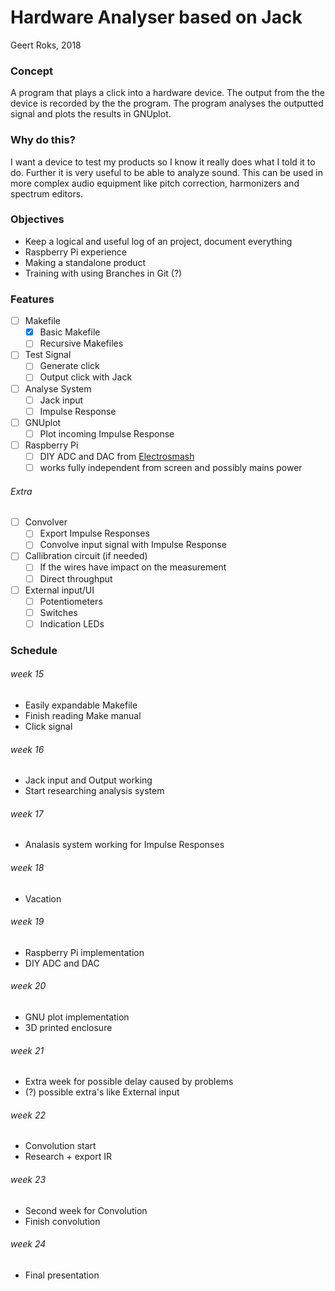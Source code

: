 # Hardware Analyser based on Jack

Geert Roks, 2018

### Concept
A program that plays a click into a hardware device. The output from the the device is recorded by the the program. The program analyses the outputted signal and plots the results in GNUplot.

### Why do this?
I want a device to test my products so I know it really does what I told it to do. Further it is very useful to be able to analyze sound. This can be used in more complex audio equipment like pitch correction, harmonizers and spectrum editors.

### Objectives
  - Keep a logical and useful log of an project, document everything
  - Raspberry Pi experience
  - Making a standalone product
  - Training with using Branches in Git (?)


### Features
  - [ ] Makefile
    - [x] Basic Makefile
    - [ ] Recursive Makefiles
  - [ ] Test Signal
    - [ ] Generate click
    - [ ] Output click with Jack
  - [ ] Analyse System
    - [ ] Jack input
    - [ ] Impulse Response
  - [ ] GNUplot
    - [ ] Plot incoming Impulse Response
  - [ ] Raspberry Pi
    - [ ] DIY ADC and DAC from [Electrosmash](https://www.electrosmash.com/pedal-pi)
    - [ ] works fully independent from screen and possibly mains power

######  Extra
  - [ ] Convolver
    - [ ] Export Impulse Responses
    - [ ] Convolve input signal with Impulse Response
  - [ ] Callibration circuit (if needed)
    - [ ] If the wires have impact on the measurement
    - [ ] Direct throughput
  - [ ] External input/UI
    - [ ] Potentiometers
    - [ ] Switches
    - [ ] Indication LEDs

### Schedule
###### week 15
  - Easily expandable Makefile
  - Finish reading Make manual
  - Click signal

###### week 16
  - Jack input and Output working
  - Start researching analysis system

###### week 17
  - Analasis system working for Impulse Responses

###### week 18
  - Vacation

###### week 19
  - Raspberry Pi implementation
  - DIY ADC and DAC

###### week 20
  - GNU plot implementation
  - 3D printed enclosure

###### week 21
  - Extra week for possible delay caused by problems
  - (?) possible extra's like External input

###### week 22
  - Convolution start
  - Research + export IR

###### week 23
  - Second week for Convolution
  - Finish convolution

###### week 24
  - Final presentation
